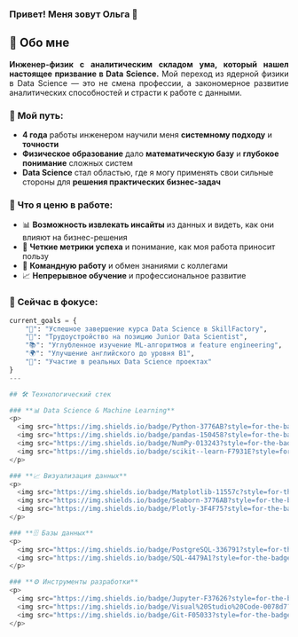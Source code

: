 ### Привет! Меня зовут Ольга 👋

## 🎯 Обо мне

<div align="justify">

**Инженер-физик с аналитическим складом ума, который нашел настоящее призвание в Data Science.** Мой переход из ядерной физики в Data Science — это не смена профессии, а закономерное развитие аналитических способностей и страсти к работе с данными.

</div>

### 🔬 **Мой путь:**
- **4 года** работы инженером научили меня **системному подходу** и **точности**
- **Физическое образование** дало **математическую базу** и **глубокое понимание** сложных систем
- **Data Science** стал областью, где я могу применять свои сильные стороны для **решения практических бизнес-задач**

### 🎯 **Что я ценю в работе:**
- 📊 **Возможность извлекать инсайты** из данных и видеть, как они влияют на бизнес-решения
- 🎯 **Четкие метрики успеха** и понимание, как моя работа приносит пользу
- 🤝 **Командную работу** и обмен знаниями с коллегами
- 📈 **Непрерывное обучение** и профессиональное развитие

### 🌱 **Сейчас в фокусе:**
```python
current_goals = {
    "🎯": "Успешное завершение курса Data Science в SkillFactory",
    "🚀": "Трудоустройство на позицию Junior Data Scientist", 
    "📚": "Углубленное изучение ML-алгоритмов и feature engineering",
    "🌍": "Улучшение английского до уровня B1",
    "💼": "Участие в реальных Data Science проектах"
}
---

## 🛠 Технологический стек

### **📊 Data Science & Machine Learning**
<p>
  <img src="https://img.shields.io/badge/Python-3776AB?style=for-the-badge&logo=python&logoColor=white" alt="Python"/>
  <img src="https://img.shields.io/badge/pandas-150458?style=for-the-badge&logo=pandas&logoColor=white" alt="Pandas"/>
  <img src="https://img.shields.io/badge/NumPy-013243?style=for-the-badge&logo=numpy&logoColor=white" alt="NumPy"/>
  <img src="https://img.shields.io/badge/scikit--learn-F7931E?style=for-the-badge&logo=scikit-learn&logoColor=white" alt="Scikit-learn"/>
</p>

### **📈 Визуализация данных**
<p>
  <img src="https://img.shields.io/badge/Matplotlib-11557c?style=for-the-badge&logo=matplotlib&logoColor=white" alt="Matplotlib"/>
  <img src="https://img.shields.io/badge/Seaborn-3776AB?style=for-the-badge&logo=python&logoColor=white" alt="Seaborn"/>
  <img src="https://img.shields.io/badge/Plotly-3F4F75?style=for-the-badge&logo=plotly&logoColor=white" alt="Plotly"/>
</p>

### **🗄️ Базы данных**
<p>
  <img src="https://img.shields.io/badge/PostgreSQL-336791?style=for-the-badge&logo=postgresql&logoColor=white" alt="PostgreSQL"/>
  <img src="https://img.shields.io/badge/SQL-4479A1?style=for-the-badge&logo=postgresql&logoColor=white" alt="SQL"/>
</p>

### **⚙️ Инструменты разработки**
<p>
  <img src="https://img.shields.io/badge/Jupyter-F37626?style=for-the-badge&logo=jupyter&logoColor=white" alt="Jupyter"/>
  <img src="https://img.shields.io/badge/Visual%20Studio%20Code-0078d7?style=for-the-badge&logo=visual-studio-code&logoColor=white" alt="VS Code"/>
  <img src="https://img.shields.io/badge/Git-F05033?style=for-the-badge&logo=git&logoColor=white" alt="Git"/>
</p>
